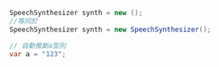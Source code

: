 ```csharp
SpeechSynthesizer synth = new ();
//等同於
SpeechSynthesizer synth = new SpeechSynthesizer();
```

```csharp
// 自動推斷a型別
var a = "123";
```
